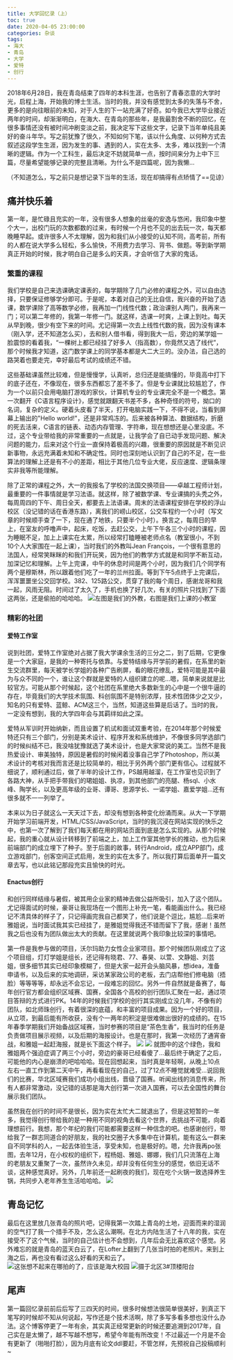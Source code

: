 ```yaml
---
title: 大学回忆录（上）
toc: true
date: 2020-04-05 23:00:00
categories: 杂谈
tags:
- 海大
- 青岛
- 大学
- 爱特
- 创行
---
```


2018年6月28日，我在青岛结束了四年的本科生涯，也告别了青春恣意的大学时光，启程上海，开始我的博士生活。当时的我，并没有感觉到太多的失落与不舍，更多的是向往眼前的未知，对于人生的下一站充满了好奇。如今我已大学毕业接近两年的时间，却渐渐明白，在海大、在青岛的那些年，是我最割舍不断的回忆，在很多事情还没有被时间冲刷变淡之前，我决定写下这些文字，记录下当年单纯且美好的奋斗年华。写之前犹豫了很久，不知如何下笔，该以什么角度、以何种方式去叙述这段学生生涯，因为发生的事、遇到的人，实在太多、太多，难以找到一个清晰的逻辑。作为一个工科生，最后决定不妨就简单一点，按时间来分为上中下三篇，尽量希望能够记录的完整且清晰。为什么不是四篇呢，因为我懒...

（不知道怎么，写之前只是想记录下当年的生活，现在却搞得有点矫情了==见谅）

## 痛并快乐着
第一年，是忙碌且充实的一年，没有很多人想象的丝毫的安逸与悠闲，我印象中整个大一，出校门玩的次数都数的过来，有时候一个月也不见的出去玩一次，每天都晚睡早起。或许很多人不太理解，因为和我们从小接受的认知不同，高考前，所有的人都在说大学多么轻松，多么愉快，不用费力去学习、背书、做题。等到新学期真正开始的时候，我才明白自己是多么的天真，才会听信了大家的鬼话。

### 繁重的课程
我们学校是自己来选课确定课表的，每学期除了几门必修的课程之外，可以自由选择，只要保证修够学分即可。于是呢，本着对自己的无比自信，我兴奋的开始了选课，数学课除了高等数学必修，我再加一门线性代数；政治课别人两门，我再来一门；可以第二年修的，我第一年修一门。就这样，选课一时爽，上课上到吐。每天从早到晚，很少有空下来的时间。尤记得第一次去上线性代数的我，因为没有课本（刚入学，还不知道怎么买），去和别人借书看，得到我大一后，旁边的某学姐一脸震惊的看着我，“一棵树上都已经挂了好多人（指高数），你竟然又选了线代”，那个时候我才知道，这门数学课上的同学基本都是大二大三的。没办法，自己选的路哭着也要走完，幸好最后考试的成绩还不错。

这些基础课虽然比较难，但是慢慢学，认真听，总归还是能搞懂的，毕竟高中打下的底子还在，不像现在，很多东西都忘了差不多了。但是专业课就比较尴尬了，作为一个以前只会用电脑打游戏的家伙，计算机专业的专业课完全不是一个概念。第一次翻开《C语言程序设计》，感觉就跟翻天书差不多，各种奇怪的符号，拗口的名词，复杂的定义。硬着头皮看了半天，打开电脑实践一下，不得不说，当看到屏幕上输出的"Hello world!"，还是非常鸡冻的。后来被各种算法、数据结构，折磨的死去活来，C语言的链表、动态内存管理、字符串，现在想想还是心里没底。不过，这个专业带给我的非常重要的一点就是，让我学会了自已动手发现问题、解决问题的能力，后来对这个行业一直保持着极高的兴趣，很重要的原因就是不断见识新事物，永远充满着未知和不确定性。同时也深刻地认识到了自己的不足，在一些算法的理解上还是有不小的差距，相比于其他几位专业大佬，反应速度、逻辑条理实非我等所能理解。

除了正常的课程之外，大一的我报名了学校的法国交换项目——卓越工程师计划，最重要的一件事情就是学习法语。就这样，除了被数学课、专业课搞的头秃之外，每周周四的下午、周日全天，都要去上法语课。周末的法语课程安排在学校的浮山校区（没记错的话在香港东路），离我们的崂山校区，公交车程约一个小时（写文章的时候顺手查了一下，现在通了地铁，只要半个小时）。换言之，每周日的早上，在室友的呼噜声中，起床，吃饭，去赶公交，上午下午各三个小时的课程，因为睡眠不足，加上上课实在太累，所以经常打瞌睡被老师点名（教室很小，不到10个人大家围在一起上课），当时我们的外教叫Jean François，一个很有意思的法国人，经常笑眯眯的和我们开玩笑，因为他们的教学方式就是和同学不断互动，加深记忆和理解。上午上完课，中午的休息时间是两个小时，因为我们几个同学有两个是穆斯林，所以跟着他们吃了一年的兰州拉面。等到下午5点终于上完课后，浑浑噩噩坐公交回学校。382、125路公交，贯穿了我的每个周日，感谢龙哥和我一起，风雨无阻。时间过了太久了，手机也换了好几次，有关的照片只找到了下面这两张，还是偷拍的哈哈哈。
![左图是我们的外教，右图是我们上课的小教室](https://raw.githubusercontent.com/Waydrow/PicGo/master/img/ouc1-france.jpg)

### 精彩的社团
#### 爱特工作室
说到社团，爱特工作室绝对占据了我大学课余生活的三分之二，到了后期，它更像是一个大家庭，是我的一种寄托与依靠。与爱特结缘与开学前的暑假，在系里的新生交流群里，每天被学长学姐的各种广告刷屏，看的眼花缭乱，爱特可能是其中最为与众不同的一个，谁让这个群就是爱特的人组织建立的呢...嗯，简单来说就是比较官方。可能从那个时候起，这个社团在系里绝大多数新生的心中是一个很牛逼的存在，毕竟我们的大学技术氛围、科创氛围不是特别浓厚，技术性团体少之又少，知名的只有爱特、蓝鲸、ACM这三个，当然，知道这些算是后话了。当时的我，一定没有想到，我的大学四年会与其羁绊如此之深。

爱特从军训时开始纳新，而且设置了机试和面试双重考验，在2014年那个时候爱特还只有三个部门，分别是美术设计、程序开发和系统维护，不像很多同学选部门的时候纠结不已，我没啥犹豫就选了美术设计，也是大家常说的美工。当然不是我热爱设计、审美独特，原因是暑假的时候闲着没事自己学了Photoshop，所以美术设计的考核对我而言还是比较简单的，相比于另外两个部门更有信心。过程就不细说了，顺利通过后，做了半年的设计工作，PS越用越溜，在工作室也见识到了各路大神，从手把手带我们的珺姐姐、执凉，到其他部门的亮腿、杨sql、小水峰、陶学长，以及更高年级的业哥、谭哥、思源学长、一诺学姐、嘉爱学姐...还有很多就不一一列举了。

本来以为日子就这么一天天过下去，却没有想到各种变化纷涌而来。从大一下学期开始学习前端开发，HTML/CSS/JavaScript，当时的我沉浸在网站实现的快乐之中，也第一次了解到了我们每天都在用的网站页面到底是怎么实现的。从那个时候起，我的重心就从设计转移到了前端之上，加上工作室其他学长的推动，也为后来前端部门的成立埋下了种子。至于后面的故事，转行Android，成立APP部门，成立游戏部门，创客空间正式启用，发生的实在太多了。所以我打算后面单开一篇文章去写，也以此铭记那段充实且愉快的时光。

#### Enactus创行
和创行同样结缘与暑假，被其用企业家的精神去做公益所吸引，加入了这个团队。尤记得面试的时候，豪哥让我现场在一个图形上补充一笔，看能画出什么。我已经记不清具体的样子了，只记得画完我自己都笑了，他们说是个逗比，尴尬...后来听雅姐说，当时面试我其实已经挂了，是雅姐觉得我还不错而留下了我，感谢！虽然我之后也没有为团队做出太大的贡献。在这里就说两个我印象比较深的事情吧。

第一件是我参与做的项目，沃尔玛助力女性企业家项目。那个时候团队刚成立了这个项目组，灯灯学姐是组长，还记得有晓君、77、春昊、以萱、文静姐、刘芸姐，很多细节其实已经印象模糊了，但是大家一起开会头脑风暴，想idea，准备申请书，以及后来的实地调研，采访某家政公司的老板，去门店帮他们修电脑（捂脸）等等等等，却永远不会忘记，一段难忘的回忆。另外一件自然就是备赛了，每年创行官方都会组织区域赛、国赛，全国各个高校的创行团队汇聚在一起，通过项目答辩的方式进行PK。14年的时候我们学校的创行其实刚成立没几年，不像有的团队，如北师珠创行，有着很深的底蕴，和丰富的项目成果。因为一个好的项目，从立项，到最后能有所收获，没有个一两年的积淀是很难做出很好的成绩的。在15年春季学期我们开始备战区域赛，当时参赛的项目是“茶色生香”，我当时的任务是负责做项目展示视频，以及后期的海报设计。也是在那时，我第一次经历了通宵奋战，和雅姐一起赶海报，就是长下面这个样子。
![](https://raw.githubusercontent.com/Waydrow/PicGo/master/img/f817324e657cf4ffdd0c64803ce1d77.jpg)
![](https://raw.githubusercontent.com/Waydrow/PicGo/master/img/ea1e63e952426e465a9b679389cc931.jpg)
就图中的这个绿色，我和雅姐两个强迫症调了两三个小时，旁边的豪哥已经看傻了...最后终于确定了之后，可能他的内心是崩溃的吧哈哈哈。现在回想起来，当时真是年轻啊，从晚上10点左右一直工作到第二天中午，再看看现在的自己，过了12点不睡觉就难受...说回我们的比赛，华北区域赛我们成功小组出线，晋级了国赛。听闻出线的消息传来，所有人都非常激动，没记错的话那是海大创行第一次进入国赛，可以去全国性的舞台展示我们团队。

虽然我在创行的时间不是很长，因为实在太忙大二就退出了，但是这短暂的一年多，我觉得创行带给我的是一种用不同的视角去看这个世界，去挑战不可能，向着理想前行。我想，那个年纪的我们可能都需要这样一种信念的吧。也感谢创行，带给我了一群志同道合的好朋友，我的社交圈子大多集中在计算机，能有这么一群来自不同学科的人，一起去体验生活，享受未知，也是极好的。嗯，允许我再po张图，去年12月，在小权权的组织下，程杨姐、雅姐、娜娜，我们几只流落在上海的老朋友又重聚了一次，虽然许久未见，却并没有任何生分的感觉，依旧无话不谈，这种感觉真好。另外，几年前还一起刷夜的我们，现在吃个火锅一致选择养生锅，共同步入老年养生生活哈哈哈。
![](https://raw.githubusercontent.com/Waydrow/PicGo/master/img/8a78353ebc6a37060b9ae60618975de.jpg)


## 青岛记忆
最后在这里放几张青岛的照片吧，记得我第一次踏上青岛的土地，迎面而来的湿润的空气打了我一个措手不及，怎么这么潮啊。在北方内陆生活了十八年的我，实在接受不了这个气候，当时的自己估计也不会想到，几年后会无比喜欢这个感觉。另外难忘的就是青岛的蓝天白云了，在Lofter上翻到了几张当时拍的老照片。来到上海之后，再也没有看过这么好看的天和云了。
![这张想不起来在哪拍的了，应该是海大校园](https://raw.githubusercontent.com/Waydrow/PicGo/master/img/sky2.jpg)
![摄于北区3#顶楼阳台](https://raw.githubusercontent.com/Waydrow/PicGo/master/img/sky3.jpg)

## 尾声
第一篇回忆录前前后后写了三四天的时间，很多时候想法很简单很美好，到真正下笔写的时候却不知从何说起，写作还是个技术活啊，除了多写多看多想也没什么办法。这个博客停更了一年有余，其实真正经常更新的时候还要追溯到2017年，自己实在是太懒了，越不写越不想写，希望今年能有所改变！不过最近一个月是不会有更新了（啪啪打脸），因为月底有论文ddl要赶，不管怎样，先预祝自己投稿顺利~



